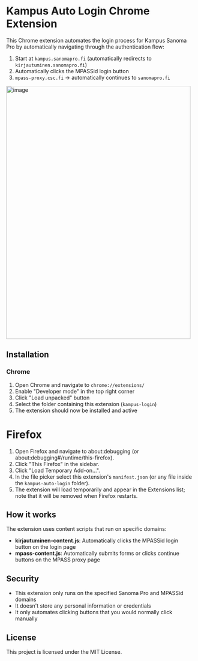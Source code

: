 # Kampus Auto Login Chrome Extension

This Chrome extension automates the login process for Kampus Sanoma Pro by automatically navigating through the authentication flow:

1. Start at `kampus.sanomapro.fi` (automatically redirects to `kirjautuminen.sanomapro.fi`)
2. Automatically clicks the MPASSid login button
3. `mpass-proxy.csc.fi` → automatically continues to `sanomapro.fi`

<img width="491" height="675" alt="image" src="https://github.com/user-attachments/assets/f37dfcee-73f5-4db2-ac90-ba9218364fd1" />

## Installation

### Chrome

1. Open Chrome and navigate to `chrome://extensions/`
2. Enable "Developer mode" in the top right corner
3. Click "Load unpacked" button
4. Select the folder containing this extension (`kampus-login`)
5. The extension should now be installed and active

# Firefox

1. Open Firefox and navigate to about:debugging (or about:debugging#/runtime/this-firefox).
2. Click "This Firefox" in the sidebar.
3. Click "Load Temporary Add-on...".
4. In the file picker select this extension's `manifest.json` (or any file inside the `kampus-auto-login` folder).
5. The extension will load temporarily and appear in the Extensions list; note that it will be removed when Firefox restarts.

## How it works

The extension uses content scripts that run on specific domains:

- **kirjautuminen-content.js**: Automatically clicks the MPASSid login button on the login page
- **mpass-content.js**: Automatically submits forms or clicks continue buttons on the MPASS proxy page

## Security

- This extension only runs on the specified Sanoma Pro and MPASSid domains
- It doesn't store any personal information or credentials
- It only automates clicking buttons that you would normally click manually

## License

This project is licensed under the MIT License.
